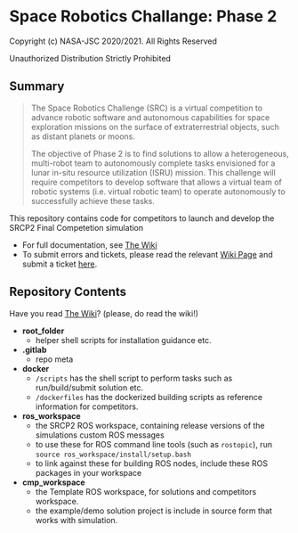 # Space Robotics Challange: Phase 2

Copyright (c) NASA-JSC 2020/2021. All Rights Reserved

Unauthorized Distribution Strictly Prohibited

## Summary

> The Space Robotics Challenge (SRC) is a virtual competition to advance robotic software
> and autonomous capabilities for space exploration missions on the surface of
> extraterrestrial objects, such as distant planets or moons.
> 
> The objective of Phase 2 is to find solutions to allow a heterogeneous, multi-robot
> team to autonomously complete tasks envisioned for a lunar in-situ resource
> utilization (ISRU) mission. This challenge will require competitors to develop
> software that allows a virtual team of robotic systems (i.e. virtual robotic team)
> to operate autonomously to successfully achieve these tasks.
 
This repository contains code for competitors to launch and develop the SRCP2 Final Competetion simulation

- For full documentation, see [The Wiki](https://gitlab.com/scheducation/srcp2-final-public/-/wikis/home)
- To submit errors and tickets, please read the relevant [Wiki Page](https://gitlab.com/scheducation/srcp2-final-public/-/wikis/home) and submit a ticket [here](https://gitlab.com/scheducation/srcp2-final-public/issues).

## Repository Contents

Have you read [The Wiki](https://gitlab.com/scheducation/srcp2-final-public/-/wikis/home)? (please, do read the wiki!)

- __root_folder__
    - helper shell scripts for installation guidance etc.
- __.gitlab__ 
    - repo meta
- __docker__
    - `/scripts` has the shell script to perform tasks such as run/build/submit solution etc.
    - `/dockerfiles` has the dockerized building scripts as reference information for competitors.
- __ros_workspace__
    - the SRCP2 ROS workspace, containing release versions of the simulations custom ROS messages
    - to use these for ROS command line tools (such as `rostopic`), run `source ros_workspace/install/setup.bash`
    - to link against these for building ROS nodes, include these ROS packages in your workspace
- __cmp_workspace__
    - the Template ROS workspace, for solutions and competitors workspace.
    - the example/demo solution project is include in source form that works with simulation.

